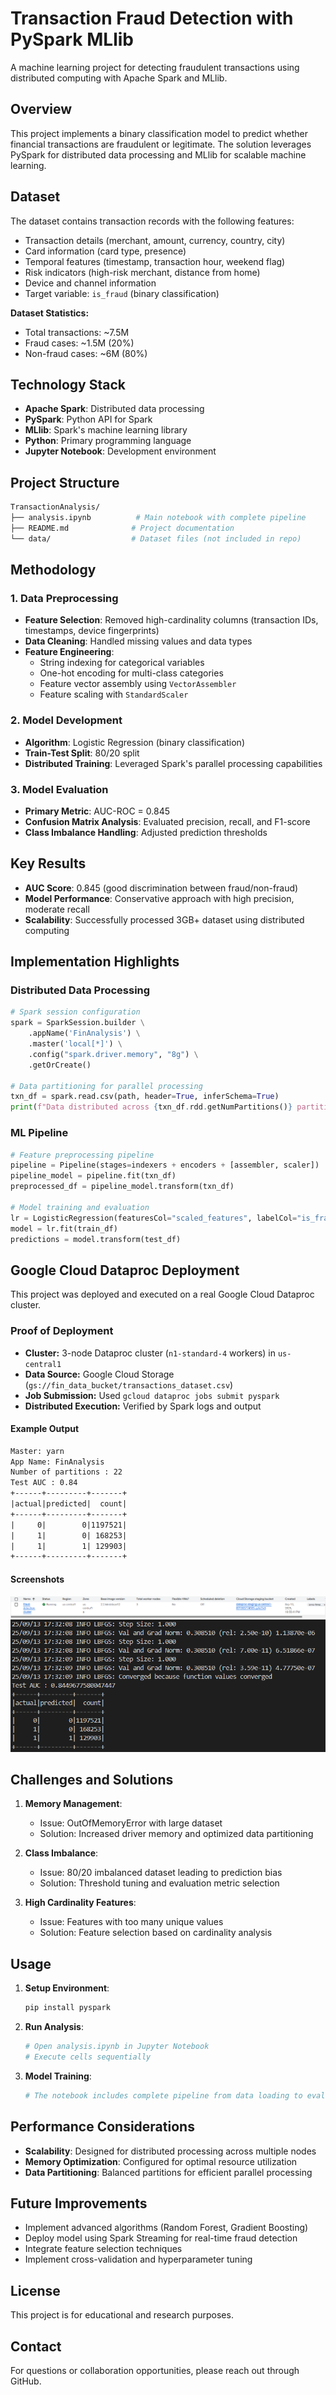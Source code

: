 # Transaction Fraud Detection with PySpark MLlib

A machine learning project for detecting fraudulent transactions using distributed computing with Apache Spark and MLlib.

## Overview

This project implements a binary classification model to predict whether financial transactions are fraudulent or legitimate. The solution leverages PySpark for distributed data processing and MLlib for scalable machine learning.

## Dataset

The dataset contains transaction records with the following features:

- Transaction details (merchant, amount, currency, country, city)
- Card information (card type, presence)
- Temporal features (timestamp, transaction hour, weekend flag)
- Risk indicators (high-risk merchant, distance from home)
- Device and channel information
- Target variable: `is_fraud` (binary classification)

**Dataset Statistics:**

- Total transactions: ~7.5M
- Fraud cases: ~1.5M (20%)
- Non-fraud cases: ~6M (80%)

## Technology Stack

- **Apache Spark**: Distributed data processing
- **PySpark**: Python API for Spark
- **MLlib**: Spark's machine learning library
- **Python**: Primary programming language
- **Jupyter Notebook**: Development environment

## Project Structure

``` bash
TransactionAnalysis/
├── analysis.ipynb          # Main notebook with complete pipeline
├── README.md              # Project documentation
└── data/                  # Dataset files (not included in repo)
```

## Methodology

### 1. Data Preprocessing

- **Feature Selection**: Removed high-cardinality columns (transaction IDs, timestamps, device fingerprints)
- **Data Cleaning**: Handled missing values and data types
- **Feature Engineering**:
  - String indexing for categorical variables
  - One-hot encoding for multi-class categories
  - Feature vector assembly using `VectorAssembler`
  - Feature scaling with `StandardScaler`

### 2. Model Development

- **Algorithm**: Logistic Regression (binary classification)
- **Train-Test Split**: 80/20 split
- **Distributed Training**: Leveraged Spark's parallel processing capabilities

### 3. Model Evaluation

- **Primary Metric**: AUC-ROC = 0.845
- **Confusion Matrix Analysis**: Evaluated precision, recall, and F1-score
- **Class Imbalance Handling**: Adjusted prediction thresholds

## Key Results

- **AUC Score**: 0.845 (good discrimination between fraud/non-fraud)
- **Model Performance**: Conservative approach with high precision, moderate recall
- **Scalability**: Successfully processed 3GB+ dataset using distributed computing

## Implementation Highlights

### Distributed Data Processing

```python
# Spark session configuration
spark = SparkSession.builder \
    .appName('FinAnalysis') \
    .master('local[*]') \
    .config("spark.driver.memory", "8g") \
    .getOrCreate()

# Data partitioning for parallel processing
txn_df = spark.read.csv(path, header=True, inferSchema=True)
print(f"Data distributed across {txn_df.rdd.getNumPartitions()} partitions")
```

### ML Pipeline

```python
# Feature preprocessing pipeline
pipeline = Pipeline(stages=indexers + encoders + [assembler, scaler])
pipeline_model = pipeline.fit(txn_df)
preprocessed_df = pipeline_model.transform(txn_df)

# Model training and evaluation
lr = LogisticRegression(featuresCol="scaled_features", labelCol="is_fraud")
model = lr.fit(train_df)
predictions = model.transform(test_df)
```

## Google Cloud Dataproc Deployment

This project was deployed and executed on a real Google Cloud Dataproc cluster.

### Proof of Deployment

- **Cluster:** 3-node Dataproc cluster (`n1-standard-4` workers) in `us-central1`
- **Data Source:** Google Cloud Storage (`gs://fin_data_bucket/transactions_dataset.csv`)
- **Job Submission:** Used `gcloud dataproc jobs submit pyspark`
- **Distributed Execution:** Verified by Spark logs and output

#### Example Output

``` txt
Master: yarn
App Name: FinAnalysis
Number of partitions : 22
Test AUC : 0.84
+------+---------+-------+
|actual|predicted|  count|
+------+---------+-------+
|     0|        0|1197521|
|     1|        0| 168253|
|     1|        1| 129903|
+------+---------+-------+
```

#### Screenshots

![Dataproc Cluster](image.png)
![Job Output](output.png)

## Challenges and Solutions

1. **Memory Management**:
   - Issue: OutOfMemoryError with large dataset
   - Solution: Increased driver memory and optimized data partitioning

2. **Class Imbalance**:
   - Issue: 80/20 imbalanced dataset leading to prediction bias
   - Solution: Threshold tuning and evaluation metric selection

3. **High Cardinality Features**:
   - Issue: Features with too many unique values
   - Solution: Feature selection based on cardinality analysis

## Usage

1. **Setup Environment**:

   ```bash
   pip install pyspark
   ```

2. **Run Analysis**:

   ```python
   # Open analysis.ipynb in Jupyter Notebook
   # Execute cells sequentially
   ```

3. **Model Training**:

   ```python
   # The notebook includes complete pipeline from data loading to evaluation
   ```

## Performance Considerations

- **Scalability**: Designed for distributed processing across multiple nodes
- **Memory Optimization**: Configured for optimal resource utilization
- **Data Partitioning**: Balanced partitions for efficient parallel processing

## Future Improvements

- Implement advanced algorithms (Random Forest, Gradient Boosting)
- Deploy model using Spark Streaming for real-time fraud detection
- Integrate feature selection techniques
- Implement cross-validation and hyperparameter tuning

## License

This project is for educational and research purposes.

## Contact

For questions or collaboration opportunities, please reach out through GitHub.
